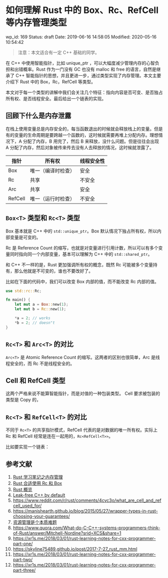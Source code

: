 # 如何理解 Rust 中的 Box、Rc、RefCell 等内存管理类型


wp_id: 169
Status: draft
Date: 2019-06-16 14:58:05
Modified: 2020-05-16 10:54:42


> 注意：本文适合有一定 C++ 基础的同学。

在 C++ 中使用智能指针，比如 unique_ptr ，可以大幅度减少管理内存的心智负担和出错概率。Rust 作为一门没有 GC 也没有 malloc 和 free 的语言，自然是继承了 C++ 智能指针的思想，并且更进一步，通过类型实现了内存管理。本文主要介绍下 Rust 中的 Box，Rc，RefCell 等类型。

本文对于每一个类型的讲解中我们会关注几个特征：指向内容是否可变、是否独占所有权、是否线程安全。最后给出一个链表的实现。

## 回顾下什么是内存泄露

在栈上使用变量总是内存安全的，每当函数退出的时候就会释放栈上的变量。但是有的变量的生命周期是要跨越一个函数的，这时候就需要再堆上分配内存。理想情况下，A 分配了内存，B 用完了，然后 B 来释放，没什么问题。但是往往会出现 A 分配了内存，然后对象被传来传去没有人去释放的情况，这时候就泄露了。

| 指针  |  所有权 |线程安全性|
| ------------ | ------------ |-----------|
| Box  |  唯一（编译时检查） |安全|
|Rc   | 共享  |不安全|
|Arc|共享| 安全|
|RefCell|唯一（运行时检查）|不安全|


## `Box<T>` 类型和 `Rc<T>` 类型

Box 基本就是 C++ 中的 `std::unique_ptr`。Box 默认情况下独占所有权，所以内部变量是可变的。

Rc 是 Reference Count 的缩写，也就是对变量进行引用计数，所以可以有多个变量同时指向同一个内部变量，基本可以理解为 C++ 中的 `std::shared_ptr`。

和 C++ 不一样的是，Rust 更加强调所有权的概念，既然 Rc 可能被多个变量持有，那么他就是不可变的，谁也不要改好了。

比如在下面的代码中，我们可以改变 Box 内部的值，而不能改变 Rc 内部的值。

```rust
use std::rc::Rc;

fn main() {
    let mut a = Box::new(1);
    let mut b = Rc::new(1);

    *a = 2; // works
    *b = 2; // doesn"t
}
```

## `Rc<T>` 和 `Arc<T>` 的对比

`Arc<T>` 是 Atomic Reference Count 的缩写。这两者的区别也很简单，Arc 是线程安全的，而 Rc 不是线程安全的。

## Cell 和 RefCell 类型

这两个严格来说不能算智能指针，而是对值的一种包装类型。
Cell 要求被包装的类型是 Copy 的，

## `Rc<T>` 和 `RefCell<T>` 的对比

不同于 `Rc<T>` 的共享指针模式，RefCell 代表的是对数据的唯一所有权。实际上 Rc 和 RefCell 经常是连在一起用的，`Rc<RefCell<T>>`。

比如要实现一个链表：






## 参考文献

1. [Rust 学习笔记之内存管理](http://bitking.wang/2019/03/19/rust-memory.html)
2. [Rust 合适使用 Rc 和 Box](https://codeday.me/bug/20190303/755318.html)
3. [Rust 概览](https://www.infoq.cn/article/rust-core-components)
4. [Leak-free C++ by default](https://www.youtube.com/watch?v=JfmTagWcqoE)
5. https://www.reddit.com/r/rust/comments/4cvc3o/what_are_cell_and_refcell_used_for/
6. https://manishearth.github.io/blog/2015/05/27/wrapper-types-in-rust-choosing-your-guarantees/
7. [资源管理是个本质难题](https://yuheng.io/articles/resource-management-is-hard)
8. https://www.quora.com/What-do-C-C++-systems-programmers-think-of-Rust/answer/Mitchell-Nordine?srid=XCS&share=1
9. https://xr1s.me/2018/03/01/rust-learning-notes-for-cxx-programmer-part-one/
10. https://skyline75489.github.io/post/2017-7-27_rust_mm.html
11. https://xr1s.me/2018/03/01/rust-learning-notes-for-cxx-programmer-part-two/
12. https://xr1s.me/2018/03/01/rust-learning-notes-for-cxx-programmer-part-three/
